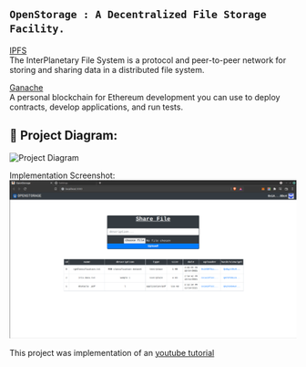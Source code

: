 ## ```OpenStorage : A Decentralized File Storage Facility. ```

[IPFS](https://ipfs.io/)   
  The InterPlanetary File System is a protocol and peer-to-peer network for storing and sharing data in a distributed file system. 

[Ganache](https://trufflesuite.com/ganache/)  
 A personal blockchain for Ethereum development you can use to deploy contracts, develop applications, and run tests.


## 🔧 Project Diagram:
![Project Diagram](https://i.gyazo.com/2738ea6743a40036756b1b5714ab9fa8.png)


Implementation Screenshot:
![implementation ss](OSimplementation.png)


This project was implementation of an [youtube tutorial](https://youtu.be/1KwaUyjLa4Q) 
